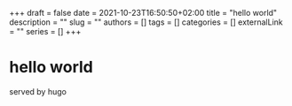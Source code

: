 +++ 
draft = false
date = 2021-10-23T16:50:50+02:00
title = "hello world"
description = ""
slug = ""
authors = []
tags = []
categories = []
externalLink = ""
series = []
+++
# hello world

served by hugo